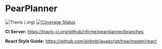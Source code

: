 # PearPlanner

<img alt="Travis (.org)" src="https://img.shields.io/travis/nfirme/pearplanner">
<a href='https://coveralls.io/github/nfirme/pearplanner?branch=master'><img src='https://coveralls.io/repos/github/nfirme/pearplanner/badge.svg?branch=master' alt='Coverage Status' /></a>


**CI Server:**
https://travis-ci.org/github/nfirme/pearplanner/branches

**React Style Guide:**
 https://github.com/airbnb/javascript/tree/master/react 
```
